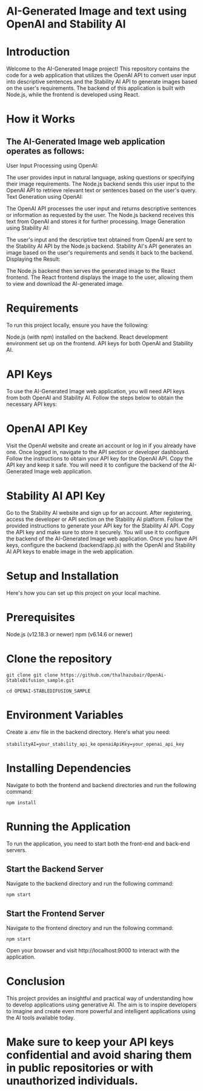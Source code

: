 # AI-Generated Image and text using OpenAI and Stability AI

# Introduction

Welcome to the AI-Generated Image project!
This repository contains the code for a web application that utilizes the OpenAI API to convert user input into descriptive sentences
and the Stability AI API to generate images based on the user's requirements. 
The backend of this application is built with Node.js, while the frontend is developed using React.

# How it Works

## The AI-Generated Image web application operates as follows:

User Input Processing using OpenAI:

The user provides input in natural language, asking questions or specifying their image requirements.
The Node.js backend sends this user input to the OpenAI API to retrieve relevant text or sentences based on the user's query.
Text Generation using OpenAI:

The OpenAI API processes the user input and returns descriptive sentences or information as requested by the user.
The Node.js backend receives this text from OpenAI and stores it for further processing.
Image Generation using Stability AI:

The user's input and the descriptive text obtained from OpenAI are sent to the Stability AI API by the Node.js backend.
Stability AI's API generates an image based on the user's requirements and sends it back to the backend.
Displaying the Result:

The Node.js backend then serves the generated image to the React frontend.
The React frontend displays the image to the user, allowing them to view and download the AI-generated image.

# Requirements

To run this project locally, ensure you have the following:

Node.js (with npm) installed on the backend.
React development environment set up on the frontend.
API keys for both OpenAI and Stability AI.

# API Keys

To use the AI-Generated Image web application, you will need API keys from both OpenAI and Stability AI. 
Follow the steps below to obtain the necessary API keys:

# OpenAI API Key

Visit the OpenAI website and create an account or log in if you already have one.
Once logged in, navigate to the API section or developer dashboard.
Follow the instructions to obtain your API key for the OpenAI API.
Copy the API key and keep it safe. You will need it to configure the backend of the AI-Generated Image web application.

# Stability AI API Key

Go to the Stability AI website and sign up for an account.
After registering, access the developer or API section on the Stability AI platform.
Follow the provided instructions to generate your API key for the Stability AI API.
Copy the API key and make sure to store it securely. You will use it to configure the backend of the AI-Generated Image web application.
Once you have API keys, configure the backend (backend/app.js) with the OpenAI
and Stability AI API keys to enable image in the web application.

# Setup and Installation

Here's how you can set up this project on your local machine.

# Prerequisites

Node.js (v12.18.3 or newer)
npm (v6.14.6 or newer)

# Clone the repository

`git clone git clone https://github.com/thalhazubair/OpenAi-StableDifusion_sample.git`

`cd OPENAI-STABLEDIFUSION_SAMPLE`

# Environment Variables

Create a .env file in the backend directory. Here's what you need:

`stabilityAI=your_stability_api_ke`
`openaiApiKey=your_openai_api_key`


# Installing Dependencies

Navigate to both the frontend and backend directories and run the following command:

`npm install`

# Running the Application

To run the application, you need to start both the front-end and back-end servers.

## Start the Backend Server

Navigate to the backend directory and run the following command:

`npm start`

## Start the Frontend Server

Navigate to the frontend directory and run the following command:

`npm start`

Open your browser and visit http://localhost:9000 to interact with the application.

# Conclusion

This project provides an insightful and practical way of understanding how to develop applications using generative AI. The aim is to inspire developers to imagine and create even more powerful and intelligent applications using the AI tools available today.

# Make sure to keep your API keys confidential and avoid sharing them in public repositories or with unauthorized individuals.
